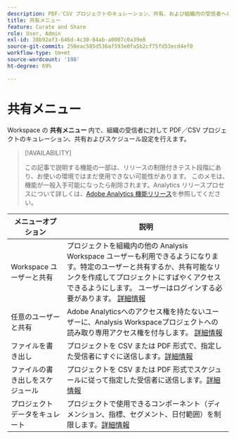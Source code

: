 ```yaml
---
description: PDF／CSV プロジェクトのキュレーション、共有、および組織内の受信者へのスケジュールを設定できます。
title: 共有メニュー
feature: Curate and Share
role: User, Admin
exl-id: 38b92af3-646d-4c30-84ab-a0007c0a39e8
source-git-commit: 258eac585d536af593e0fa5b2cf75fd53ecd4ef0
workflow-type: tm+mt
source-wordcount: '198'
ht-degree: 69%

---
```


# 共有メニュー

Workspace の **共有メニュー** 内で、組織の受信者に対して PDF／CSV プロジェクトのキュレーション、共有およびスケジュール設定を行えます。

>[!AVAILABILITY]
>
>この記事で説明する機能の一部は、リリースの制限付きテスト段階にあり、お使いの環境ではまだ使用できない可能性があります。 このメモは、機能が一般入手可能になったら削除されます。Analytics リリースプロセスについて詳しくは、[Adobe Analytics 機能リリース](/help/release-notes/releases.md)を参照してください。

| メニューオプション | 説明 |
|---|---|
| Workspace ユーザーと共有 | プロジェクトを組織内の他の Analysis Workspace ユーザーも利用できるようになります。特定のユーザーと共有するか、共有可能なリンクを作成してプロジェクトにすばやくアクセスできるようにします。 ユーザーはログインする必要があります。 [詳細情報](/help/analyze/analysis-workspace/curate-share/share-projects.md) |
| 任意のユーザーと共有 | Adobe Analyticsへのアクセス権を持たないユーザーに、Analysis Workspaceプロジェクトへの読み取り専用アクセス権を付与します。 [詳細情報](/help/analyze/analysis-workspace/curate-share/share-projects.md) |
| ファイルを書き出し | プロジェクトを CSV または PDF 形式で、指定した受信者にすぐに送信します。[詳細情報](/help/analyze/analysis-workspace/curate-share/t-schedule-report.md) |
| ファイルの書き出しをスケジュール | プロジェクトを CSV または PDF 形式でスケジュールに従って指定した受信者に送信します。[詳細情報](/help/analyze/analysis-workspace/curate-share/t-schedule-report.md) |
| プロジェクトデータをキュレート | プロジェクトで使用できるコンポーネント（ディメンション、指標、セグメント、日付範囲）を制限します。[詳細情報](/help/analyze/analysis-workspace/curate-share/curate.md) |

